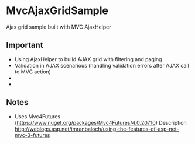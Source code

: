 MvcAjaxGridSample
=================

Ajax grid sample built with MVC AjaxHelper

Important
-----------------
* Using AjaxHelper to build AJAX grid with filtering and paging
* Validation in AJAX scenarious (handling validation errors after AJAX call to MVC action)
* 
* 

Notes
------
* Uses Mvc4Futures (https://www.nuget.org/packages/Mvc4Futures/4.0.20710) Description http://weblogs.asp.net/imranbaloch/using-the-features-of-asp-net-mvc-3-futures

